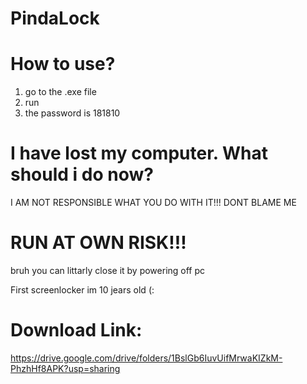 # PindaLock

# How to use?
1. go to the .exe file
2. run
3. the password is 181810

# I have lost my computer. What should i do now?
I AM NOT RESPONSIBLE WHAT YOU DO WITH IT!!!
DONT BLAME ME


# RUN AT OWN RISK!!!




bruh you can littarly close it by powering off pc

First screenlocker
im 10 jears old (:


# Download Link:

https://drive.google.com/drive/folders/1BslGb6IuvUifMrwaKIZkM-PhzhHf8APK?usp=sharing

